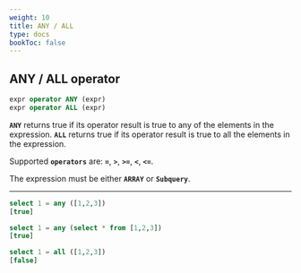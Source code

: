 ```yaml
---
weight: 10
title: ANY / ALL
type: docs
bookToc: false
---
```


## ANY / ALL operator

```SQL
expr operator ANY (expr)
expr operator ALL (expr)
```

**`ANY`** returns true if its operator result is true to any of the elements in the expression.
**`ALL`** returns true if its operator result is true to all the elements in the expression.

Supported **`operators`** are: **`=`**, **`>`**, **`>=`**, **`<`**, **`<=`**.

The expression must be either **`ARRAY`** or **`Subquery`**.

---

```SQL
select 1 = any ([1,2,3])
[true]

select 1 = any (select * from [1,2,3])
[true]

select 1 = all ([1,2,3])
[false]
```
